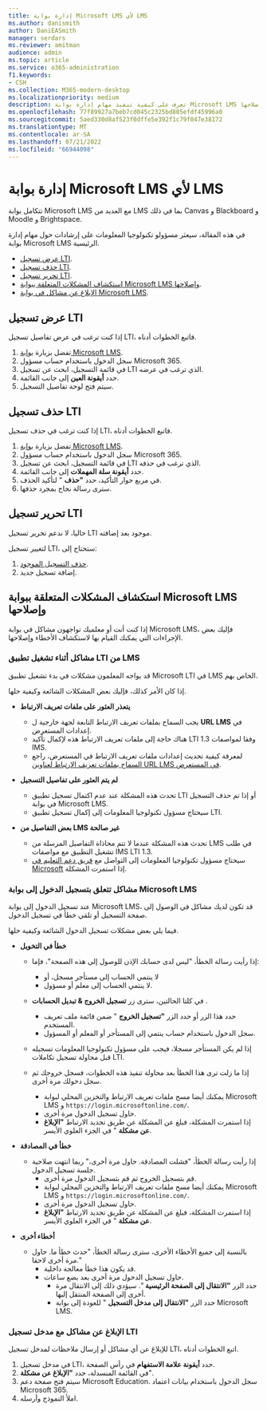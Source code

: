 ```yaml
---
title: إدارة بوابة Microsoft LMS لأي LMS
ms.author: danismith
author: DaniEASmith
manager: serdars
ms.reviewer: amitman
audience: admin
ms.topic: article
ms.service: o365-administration
f1.keywords:
- CSH
ms.collection: M365-modern-desktop
ms.localizationpriority: medium
description: تعرف على كيفية تنفيذ مهام إدارة بوابة Microsoft LMS الرئيسية بما في ذلك العرض والحذف والتحرير واستكشاف الأخطاء وإصلاحها.
ms.openlocfilehash: 77f89927a7beb7cd045c2325bd805efdf45996a0
ms.sourcegitcommit: 5aed330d8af523f0dffe5e392f1c79f047e38172
ms.translationtype: MT
ms.contentlocale: ar-SA
ms.lasthandoff: 07/21/2022
ms.locfileid: "66944098"
---
```

# <a name="manage-microsoft-lms-gateway-for-any-lms"></a>إدارة بوابة Microsoft LMS لأي LMS

تتكامل بوابة Microsoft LMS مع العديد من LMS بما في ذلك Canvas و Blackboard و Moodle و Brightspace.

في هذه المقالة، سيعثر مسؤولو تكنولوجيا المعلومات على إرشادات حول مهام إدارة بوابة Microsoft LMS الرئيسية.

- [عرض تسجيل LTI](#view-an-lti-registration).
- [حذف تسجيل LTI](#delete-an-lti-registration).
- [تحرير تسجيل LTI](#edit-an-lti-registration).
- [استكشاف المشكلات المتعلقة ببوابة Microsoft LMS وإصلاحها](#troubleshoot-issues-with-microsoft-lms-gateway).
- [الإبلاغ عن مشاكل في بوابة Microsoft LMS](#report-problems-with-lti-registration-portal).

## <a name="view-an-lti-registration"></a>عرض تسجيل LTI

إذا كنت ترغب في عرض تفاصيل تسجيل LTI، فاتبع الخطوات أدناه.

1. تفضل بزيارة [بوابة Microsoft LMS](https://lti.microsoft.com/).
2. سجل الدخول باستخدام حساب مسؤول Microsoft 365.
3. في قائمة التسجيل، ابحث عن تسجيل LTI الذي ترغب في عرضه.
4. حدد **أيقونة العين** إلى جانب القائمة.
5. سيتم فتح لوحة تفاصيل التسجيل.

## <a name="delete-an-lti-registration"></a>حذف تسجيل LTI

إذا كنت ترغب في حذف تسجيل LTI، فاتبع الخطوات أدناه.

1. تفضل بزيارة [بوابة Microsoft LMS](https://lti.microsoft.com/).
2. سجل الدخول باستخدام حساب مسؤول Microsoft 365.
3. في قائمة التسجيل، ابحث عن تسجيل LTI الذي ترغب في حذفه.
4. حدد **أيقونة سلة المهملات** إلى جانب القائمة.
5. في مربع حوار التأكيد، حدد **"حذف** " لتأكيد الحذف.
6. سترى رسالة نجاح بمجرد حذفها.

## <a name="edit-an-lti-registration"></a>تحرير تسجيل LTI

حاليا، لا ندعم تحرير تسجيل LTI موجود بعد إضافته.

لتغيير تسجيل LTI، ستحتاج إلى:

1. [حذف التسجيل الموجود](#delete-an-lti-registration).
2. إضافة تسجيل جديد.

## <a name="troubleshoot-issues-with-microsoft-lms-gateway"></a>استكشاف المشكلات المتعلقة ببوابة Microsoft LMS وإصلاحها

إذا كنت أنت أو معلميك تواجهون مشاكل في بوابة Microsoft LMS، فإليك بعض الإجراءات التي يمكنك القيام بها لاستكشاف الأخطاء وإصلاحها.

### <a name="issues-while-launching-an-lti-app-from-the-lms"></a>مشاكل أثناء تشغيل تطبيق LTI من LMS

قد يواجه المعلمون مشكلات في بدء تشغيل تطبيق Microsoft LTI في LMS الخاص بهم.

إذا كان الأمر كذلك، فإليك بعض المشكلات الشائعة وكيفية حلها.

- **يتعذر العثور على ملفات تعريف الارتباط**
  - يجب السماح بملفات تعريف الارتباط التابعة لجهة خارجية ل **URL LMS** في إعدادات المستعرض.
  - هناك حاجة إلى ملفات تعريف الارتباط هذه لإكمال تأكيد LTI 1.3 وفقا لمواصفات IMS.
  - لمعرفة كيفية تحديث إعدادات ملفات تعريف الارتباط في المستعرض، راجع [السماح بملفات تعريف الارتباط لعناوين URL LMS في المستعرض](browser-cookies.md).

- **لم يتم العثور على تفاصيل التسجيل**
  - تحدث هذه المشكلة عند عدم اكتمال تسجيل تطبيق LTI أو إذا تم حذف التسجيل في بوابة Microsoft LMS.
  - سيحتاج مسؤول تكنولوجيا المعلومات إلى إكمال تسجيل تطبيق LTI.

- **بعض التفاصيل من LMS غير صالحة**
  - تحدث هذه المشكلة عندما لا تتم محاذاة التفاصيل المرسلة من LMS في طلب تشغيل التطبيق مع مواصفات IMS LTI 1.3.
  - سيحتاج مسؤول تكنولوجيا المعلومات إلى التواصل مع [فريق دعم التعليم في Microsoft](https://edusupport.microsoft.com/support?product_id=lti_apps&platform_id=web) إذا استمرت المشكلة.

### <a name="issues-with-signing-in-to-the-microsoft-lms-gateway"></a>مشاكل تتعلق بتسجيل الدخول إلى بوابة Microsoft LMS

عند تسجيل الدخول إلى بوابة Microsoft LMS، قد تكون لديك مشاكل في الوصول إلى صفحة التسجيل أو تلقي خطأ في تسجيل الدخول.

فيما يلي بعض مشكلات تسجيل الدخول الشائعة وكيفية حلها.

- **خطأ في التخويل**
  - إذا رأيت رسالة الخطأ، "ليس لدى حسابك الإذن للوصول إلى هذه الصفحة"، فإما:
    - لا ينتمي الحساب إلى مستأجر مسجل، أو
    - لا ينتمي الحساب إلى معلم أو مسؤول.

  - في كلتا الحالتين، سترى زر **تسجيل الخروج & تبديل الحسابات** .
    - حدد هذا الزر أو حدد الزر **"تسجيل الخروج** " ضمن قائمة ملف تعريف المستخدم.
    - سجل الدخول باستخدام حساب ينتمي إلى المستأجر أو المعلم أو المسؤول.

  - إذا لم يكن المستأجر مسجلا، فيجب على مسؤول تكنولوجيا المعلومات تسجيله قبل محاولة تسجيل تكاملات LTI.

  - إذا ما زلت ترى هذا الخطأ بعد محاولة تنفيذ هذه الخطوات، فسجل خروجك ثم سجل دخولك مرة أخرى.
    - يمكنك أيضا مسح ملفات تعريف الارتباط والتخزين المحلي لبوابة Microsoft LMS و `https://login.microsoftonline.com/`.
    - حاول تسجيل الدخول مرة أخرى.
    - إذا استمرت المشكلة، فبلغ عن المشكلة عن طريق تحديد الارتباط **"الإبلاغ عن مشكلة** " في الجزء العلوي الأيسر.

- **خطأ في المصادقة**
  - إذا رأيت رسالة الخطأ، "فشلت المصادقة. حاول مرة أخرى،" ربما انتهت صلاحية جلسة تسجيل الدخول.
    - قم بتسجيل الخروج ثم قم بتسجيل الدخول مرة أخرى.
    - يمكنك أيضا مسح ملفات تعريف الارتباط والتخزين المحلي لبوابة Microsoft LMS و `https://login.microsoftonline.com/`.
    - حاول تسجيل الدخول مرة أخرى.
    - إذا استمرت المشكلة، فبلغ عن المشكلة عن طريق تحديد الارتباط **"الإبلاغ عن مشكلة** " في الجزء العلوي الأيسر.

- **أخطاء أخرى**
  - بالنسبة إلى جميع الأخطاء الأخرى، سترى رسالة الخطأ، "حدث خطأ ما. حاول مرة أخرى لاحقا."
    - قد يكون هذا خطأ معالجة داخلية.
    - حاول تسجيل الدخول مرة أخرى بعد بضع ساعات.
      - حدد الزر **"الانتقال إلى الصفحة الرئيسية** ". سيؤدي ذلك إلى الانتقال مرة أخرى إلى الصفحة المنتقل إليها.
      - حدد الزر **"الانتقال إلى مدخل التسجيل** " للعودة إلى بوابة Microsoft LMS.

### <a name="report-problems-with-lti-registration-portal"></a>الإبلاغ عن مشاكل مع مدخل تسجيل LTI

للإبلاغ عن أي مشاكل أو إرسال ملاحظات لمدخل تسجيل LTI، اتبع الخطوات أدناه.

1. في مدخل تسجيل LTI، حدد **أيقونة علامة الاستفهام** في رأس الصفحة.
2. في القائمة المنسدلة، حدد **"الإبلاغ عن مشكلة**".
3. سيتم فتح صفحة دعم Microsoft Education. سجل الدخول باستخدام بيانات اعتماد Microsoft 365.
4. املأ النموذج وأرسله.

